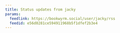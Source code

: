 ```yaml
---
title: Status updates from jacky
params:
  feedlink: https://bookwyrm.social/user/jacky/rss
  feedid: e56d0281ce594911968b5f1dfef2b3e4
---
```

